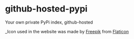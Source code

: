 # github-hosted-pypi
Your own private PyPi index, github-hosted

_Icon used in the website was made by [Freepik](https://www.flaticon.com/authors/freepik) from [Flaticon](https://www.flaticon.com/)
